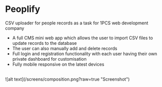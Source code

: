 # Peoplify
CSV uploader for people records as a task for 1PCS web development company
<br>
<ul>
  <li>A full CMS mini web app which allows the user to import CSV files to update records to the database</li>
  <li>The user can also manually add and delete records</li>
  <li>Full login and registration functionality with each user having their own private dashboard for customisation</li>
  <li>Fully mobile responsive on the latest devices</li>
</ul>
<br>
![alt text](/screens/composition.png?raw=true "Screenshot")
